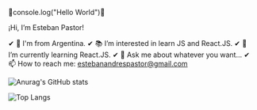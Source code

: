 🎇console.log("Hello World")🎇

¡Hi, I’m Esteban Pastor!

✔ 📍 I'm from Argentina. 
✔ 📚 I’m interested in learn JS and React.JS.
✔ 🌱 I’m currently learning React.JS.
✔ 💬 Ask me about whatever you want...
✔ 📫 How to reach me: estebanandrespastor@gmail.com

![Anurag's GitHub stats](https://github-readme-stats.vercel.app/api?username=estebanpastor&show_icons=true&theme=dracula)

![Top Langs](https://github-readme-stats.vercel.app/api/top-langs/?username=estebanpastor&theme=dracula)



